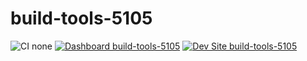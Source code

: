 # build-tools-5105

![CI none](https://img.shields.io/badge/ci-none-orange.svg)
[![Dashboard build-tools-5105](https://img.shields.io/badge/dashboard-build_tools_5105-yellow.svg)](https://dashboard.pantheon.io/sites/e167d5ce-424a-46f1-80c0-cdb366d6555d#dev/code)
[![Dev Site build-tools-5105](https://img.shields.io/badge/site-build_tools_5105-blue.svg)](http://dev-build-tools-5105.pantheonsite.io/)